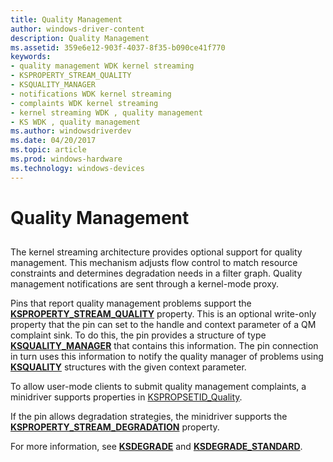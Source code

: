 ```yaml
---
title: Quality Management
author: windows-driver-content
description: Quality Management
ms.assetid: 359e6e12-903f-4037-8f35-b090ce41f770
keywords:
- quality management WDK kernel streaming
- KSPROPERTY_STREAM_QUALITY
- KSQUALITY_MANAGER
- notifications WDK kernel streaming
- complaints WDK kernel streaming
- kernel streaming WDK , quality management
- KS WDK , quality management
ms.author: windowsdriverdev
ms.date: 04/20/2017
ms.topic: article
ms.prod: windows-hardware
ms.technology: windows-devices
---
```


# Quality Management


## <a href="" id="ddk-quality-management-ksg"></a>


The kernel streaming architecture provides optional support for quality management. This mechanism adjusts flow control to match resource constraints and determines degradation needs in a filter graph. Quality management notifications are sent through a kernel-mode proxy.

Pins that report quality management problems support the [**KSPROPERTY\_STREAM\_QUALITY**](https://msdn.microsoft.com/library/windows/hardware/ff565750) property. This is an optional write-only property that the pin can set to the handle and context parameter of a QM complaint sink. To do this, the pin provides a structure of type [**KSQUALITY\_MANAGER**](https://msdn.microsoft.com/library/windows/hardware/ff566730) that contains this information. The pin connection in turn uses this information to notify the quality manager of problems using [**KSQUALITY**](https://msdn.microsoft.com/library/windows/hardware/ff566728) structures with the given context parameter.

To allow user-mode clients to submit quality management complaints, a minidriver supports properties in [KSPROPSETID\_Quality](https://msdn.microsoft.com/library/windows/hardware/ff566587).

If the pin allows degradation strategies, the minidriver supports the [**KSPROPERTY\_STREAM\_DEGRADATION**](https://msdn.microsoft.com/library/windows/hardware/ff565690) property.

For more information, see [**KSDEGRADE**](https://msdn.microsoft.com/library/windows/hardware/ff561671) and [**KSDEGRADE\_STANDARD**](https://msdn.microsoft.com/library/windows/hardware/ff561673).

 

 




